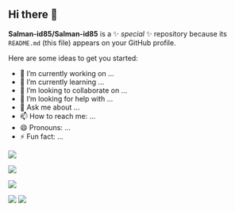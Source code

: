 ## Hi there 👋


**Salman-id85/Salman-id85** is a ✨ _special_ ✨ repository because its `README.md` (this file) appears on your GitHub profile.

Here are some ideas to get you started:

- 🔭 I’m currently working on ...
- 🌱 I’m currently learning ...
- 👯 I’m looking to collaborate on ...
- 🤔 I’m looking for help with ...
- 💬 Ask me about ...        
- 📫 How to reach me: ...
- 😄 Pronouns: ...
- ⚡ Fun fact: ...

![](http://github-profile-summary-cards.vercel.app/api/cards/profile-details?username=Salman-id85&theme=gotham)

![](http://github-profile-summary-cards.vercel.app/api/cards/repos-per-language?username=Salman-id85&theme=gotham)

![](http://github-profile-summary-cards.vercel.app/api/cards/most-commit-language?username=Salman-id85&theme=gotham)

![](http://github-profile-summary-cards.vercel.app/api/cards/stats?username=Salman-id85&theme=gotham)
![](http://github-profile-summary-cards.vercel.app/api/cards/productive-time?username=Salman-id85&theme=gotham&utcOffset=8)
